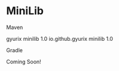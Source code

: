 # MiniLib

Maven

<dependency>
  <groupId>gyurix</groupId>
  <artifactId>minilib</artifactId>
  <version>1.0</version>
</dependency>

<dependency>
  <groupId>io.github.gyurix</groupId>
  <artifactId>minilib</artifactId>
  <version>1.0</version>
</dependency>

Gradle 

Coming Soon!
